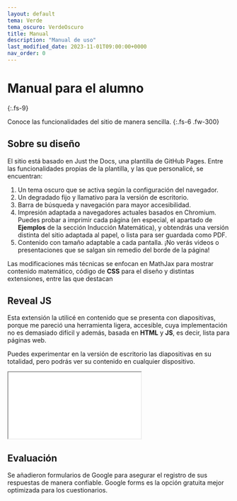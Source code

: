 ```yaml
---
layout: default
tema: Verde
tema_oscuro: VerdeOscuro
title: Manual
description: "Manual de uso"
last_modified_date: 2023-11-01T09:00:00+0000
nav_order: 0
---
```


# Manual para el <span class="deg-sitio deg-sitio-texto">alumno</span>
{:.fs-9}

Conoce las funcionalidades del sitio de manera sencilla.
{:.fs-6 .fw-300}

## Sobre su diseño

El sitio está basado en <span class="deg-sitio deg-sitio-texto">Just the Docs</span>, una plantilla de GitHub Pages. Entre las funcionalidades propias de la plantilla, y las que personalicé, se encuentran:

1. Un tema oscuro que se activa según la configuración del navegador.
2. Un degradado fijo y llamativo para la versión de escritorio.
3. Barra de búsqueda y navegación para mayor accesibilidad.
4. Impresión adaptada a navegadores actuales basados en Chromium. Puedes probar a imprimir cada página (en especial, el apartado de **Ejemplos** de la sección <span class="deg-sitio deg-sitio-texto">Inducción Matemática</span>), y obtendrás una versión distinta del sitio adaptada al papel, o lista para ser guardada como PDF.
5. Contenido con tamaño adaptable a cada pantalla. ¡No verás videos o presentaciones que se salgan sin remedio del borde de la página!

Las modificaciones más técnicas se enfocan en <span class="deg-sitio deg-sitio-texto">MathJax</span> para mostrar contenido matemático, código de **CSS** para el diseño y distintas extensiones, entre las que destacan

## <span class="deg-sitio deg-sitio-texto">Reveal JS</span>

Esta extensión la utilicé en contenido que se presenta con diapositivas, porque me pareció una herramienta ligera, accesible, cuya implementación no es demasiado difícil y además, basada en **HTML** y **JS**, es decir, lista para páginas web.

Puedes experimentar en la versión de escritorio las diapositivas en su totalidad, pero podrás ver su contenido en cualquier dispositivo.

<div class="marco-16-9 no-imprimir">
    <iframe class="adaptable" src="{{'/00-Archivos/Controles.html'| relative_url}}">
    </iframe>
</div>

## Evaluación

Se añadieron formularios de Google para asegurar el registro de sus respuestas de manera confiable. Google forms es la opción gratuita mejor optimizada para los cuestionarios.




